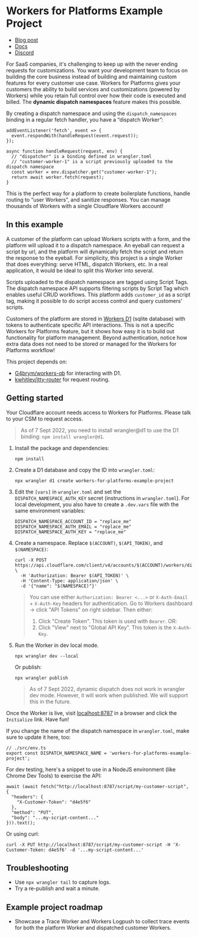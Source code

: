 # Workers for Platforms Example Project

- [Blog post](https://blog.cloudflare.com/workers-for-platforms/)
- [Docs](https://developers.cloudflare.com/cloudflare-for-platforms/workers-for-platforms)
- [Discord](https://discord.gg/Qgq5WNUy)

For SaaS companies, it's challenging to keep up with the never ending requests for customizations. You want your development team to focus on building the core business instead of building and maintaining custom features for every customer use case. Workers for Platforms gives your customers the ability to build services and customizations (powered by Workers) while you retain full control over how their code is executed and billed. The **dynamic dispatch namespaces** feature makes this possible.

By creating a dispatch namespace and using the `dispatch_namespaces` binding in a regular fetch handler, you have a “dispatch Worker”:

```
addEventListener('fetch', event => {
  event.respondWith(handleRequest(event.request));
});

async function handleRequest(request, env) {
  // "dispatcher" is a binding defined in wrangler.toml
  // "customer-worker-1" is a script previously uploaded to the dispatch namespace
  const worker = env.dispatcher.get("customer-worker-1");
  return await worker.fetch(request);
}
```

This is the perfect way for a platform to create boilerplate functions, handle routing to “user Workers”, and sanitize responses. You can manage thousands of Workers with a single Cloudflare Workers account!

## In this example

A customer of the platform can upload Workers scripts with a form, and the platform will upload it to a dispatch namespace. An eyeball can request a script by url, and the platform will dynamically fetch the script and return the response to the eyeball. For simplicity, this project is a single Worker that does everything: serve HTML, dispatch Workers, etc. In a real application, it would be ideal to split this Worker into several.

Scripts uploaded to the dispatch namespace are tagged using Script Tags. The dispatch namespace API supports filtering scripts by Script Tag which enables useful CRUD workflows. This platform adds `customer_id` as a script tag, making it possible to do script access control and query customers' scripts.

Customers of the platform are stored in [Workers D1](https://blog.cloudflare.com/introducing-d1/) (sqlite database) with tokens to authenticate specific API interactions. This is not a specific Workers for Platforms feature, but it shows how easy it is to build out functionality for platform management. Beyond authentication, notice how extra data does not need to be stored or managed for the Workers for Platforms workflow!

This project depends on:

- [G4brym/workers-qb](https://github.com/G4brym/workers-qb) for interacting with D1.
- [kwhitley/itty-router](https://github.com/kwhitley/itty-router) for request routing.

## Getting started

Your Cloudflare account needs access to Workers for Platforms. Please talk to your CSM to request access.

> As of 7 Sept 2022, you need to install wrangler@d1 to use the D1 binding: `npm install wrangler@d1`.

1. Install the package and dependencies:

   ```
   npm install
   ```

2. Create a D1 database and copy the ID into `wrangler.toml`:

   ```
   npx wrangler d1 create workers-for-platforms-example-project
   ```

3. Edit the `[vars]` in `wrangler.toml` and set the `DISPATCH_NAMESPACE_AUTH_KEY` secret (instructions in `wrangler.toml`).
   For local development, you also have to create a `.dev.vars` file with the same environment variables:

   ```
   DISPATCH_NAMESPACE_ACCOUNT_ID = "replace_me"
   DISPATCH_NAMESPACE_AUTH_EMAIL = "replace_me"
   DISPATCH_NAMESPACE_AUTH_KEY = "replace_me"
   ```

4. Create a namespace. Replace `$(ACCOUNT)`, `$(API_TOKEN)`, and `$(NAMESPACE)`:

   ```
   curl -X POST https://api.cloudflare.com/client/v4/accounts/$(ACCOUNT)/workers/dispatch/namespaces \
     -H 'Authorization: Bearer $(API_TOKEN)' \
     -H 'Content-Type: application/json' \
     -d '{"name": "$(NAMESPACE)"}'
   ```

   > You can use either `Authorization: Bearer <...>` or `X-Auth-Email` + `X-Auth-Key` headers for authentication.
   > Go to Workers dashboard -> click "API Tokens" on right sidebar. Then either:
   >
   > 1. Click "Create Token". This token is used with `Bearer`. OR:
   > 2. Click "View" next to "Global API Key". This token is the `X-Auth-Key`.

5. Run the Worker in dev local mode.
   ```
   npx wrangler dev --local
   ```
   Or publish:
   ```
   npx wrangler publish
   ```
   > As of 7 Sept 2022, dynamic dispatch does not work in wrangler dev mode. However, it will work when published. We will support this in the future.

Once the Worker is live, visit [localhost:8787](http://localhost:8787/) in a browser and click the `Initialize` link. Have fun!

If you change the name of the dispatch namespace in `wrangler.toml`, make sure to update it here, too:

```
// ./src/env.ts
export const DISPATCH_NAMESPACE_NAME = 'workers-for-platforms-example-project';
```

For dev testing, here's a snippet to use in a NodeJS environment (like Chrome Dev Tools) to exercise the API:

```
await (await fetch("http://localhost:8787/script/my-customer-script", {
  "headers": {
    "X-Customer-Token": "d4e5f6"
  },
  "method": "PUT",
  "body": "...my-script-content..."
})).text();
```

Or using curl:

```
curl -X PUT http://localhost:8787/script/my-customer-script -H 'X-Customer-Token: d4e5f6' -d '...my-script-content...'
```

## Troubleshooting

- Use `npx wrangler tail` to capture logs.
- Try a re-publish and wait a minute.

## Example project roadmap

- Showcase a Trace Worker and Workers Logpush to collect trace events for both the platform Worker and dispatched customer Workers.
